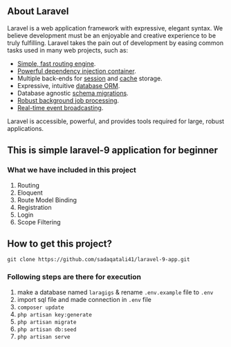 ## About Laravel

Laravel is a web application framework with expressive, elegant syntax. We believe development must be an enjoyable and creative experience to be truly fulfilling. Laravel takes the pain out of development by easing common tasks used in many web projects, such as:

- [Simple, fast routing engine](https://laravel.com/docs/routing).
- [Powerful dependency injection container](https://laravel.com/docs/container).
- Multiple back-ends for [session](https://laravel.com/docs/session) and [cache](https://laravel.com/docs/cache) storage.
- Expressive, intuitive [database ORM](https://laravel.com/docs/eloquent).
- Database agnostic [schema migrations](https://laravel.com/docs/migrations).
- [Robust background job processing](https://laravel.com/docs/queues).
- [Real-time event broadcasting](https://laravel.com/docs/broadcasting).

Laravel is accessible, powerful, and provides tools required for large, robust applications.

## This is simple laravel-9 application for beginner
### What we have included in this project
1. Routing
2. Eloquent
3. Route Model Binding
4. Registration
5. Login
6. Scope Filtering

## How to get this project?
```
git clone https://github.com/sadaqatali41/laravel-9-app.git
```

### Following steps are there for execution
1. make a database named `laragigs` & rename `.env.example` file to `.env`
2. import sql file and made connection in `.env` file
3. `composer update`
7. `php artisan key:generate`
4. `php artisan migrate`
5. `php artisan db:seed`
6. `php artisan serve`